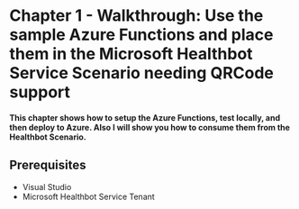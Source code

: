 # Chapter 1 - Walkthrough: Use the sample Azure Functions and place them in the Microsoft Healthbot Service Scenario needing QRCode support

#### This chapter shows how to setup the Azure Functions, test locally, and then deploy to Azure.  Also I will show you how to consume them from the Healthbot Scenario.

## Prerequisites
* Visual Studio
* Microsoft Healthbot Service Tenant

